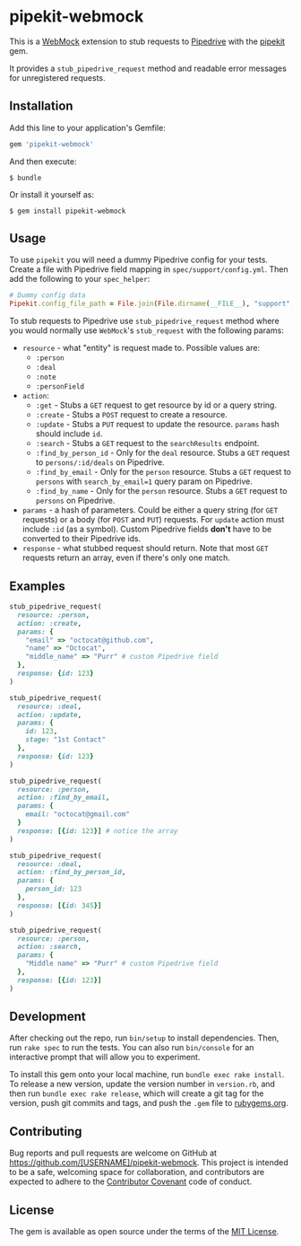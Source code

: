 # pipekit-webmock

This is a [WebMock](https://github.com/bblimke/webmock) extension to stub requests to [Pipedrive](http://www.pipedrive.com) with the [pipekit](https://github.com/makersacademy/pipekit) gem.

It provides a `stub_pipedrive_request` method and readable error messages for unregistered requests.

## Installation

Add this line to your application's Gemfile:

```ruby
gem 'pipekit-webmock'
```

And then execute:

    $ bundle

Or install it yourself as:

    $ gem install pipekit-webmock

## Usage

To use `pipekit` you will need a dummy Pipedrive config for your tests. Create a file with Pipedrive field mapping in `spec/support/config.yml`. Then add the following to your `spec_helper`:

```ruby
# Dummy config data
Pipekit.config_file_path = File.join(File.dirname(__FILE__), "support", "config.yml")
```

To stub requests to Pipedrive use `stub_pipedrive_request` method where you would normally use `WebMock`'s `stub_request` with the following params:

- `resource` - what "entity" is request made to. Possible values are:
  - `:person`
  - `:deal`
  - `:note`
  - `:personField`
- `action`:
  - `:get` - Stubs a `GET` request to get resource by id or a query string.
  - `:create` - Stubs a `POST` request to create a resource.
  - `:update` - Stubs a `PUT` request to update the resource. `params` hash should include `id`.
  - `:search` - Stubs a `GET` request to the `searchResults` endpoint.
  - `:find_by_person_id` - Only for the `deal` resource. Stubs a `GET` request to `persons/:id/deals` on Pipedrive.
  - `:find_by_email` - Only for the `person` resource. Stubs a `GET` request to `persons` with `search_by_email=1` query param on Pipedrive.
  - `:find_by_name` - Only for the `person` resource. Stubs a `GET` request to `persons` on Pipedrive.
- `params` - a hash of parameters. Could be either a query string (for `GET` requests) or a body (for `POST` and `PUT`) requests. For `update` action must include `:id` (as a symbol). Custom Pipedrive fields **don't** have to be converted to their Pipedrive ids.
- `response` - what stubbed request should return. Note that most `GET` requests return an array, even if there's only one match.

## Examples

```ruby
stub_pipedrive_request(
  resource: :person,
  action: :create,
  params: {
    "email" => "octocat@github.com",
    "name" => "Octocat",
    "middle_name" => "Purr" # custom Pipedrive field
  },
  response: {id: 123}
)

stub_pipedrive_request(
  resource: :deal,
  action: :update,
  params: {
    id: 123,
    stage: "1st Contact"
  },
  response: {id: 123}
)

stub_pipedrive_request(
  resource: :person,
  action: :find_by_email,
  params: {
    email: "octocat@gmail.com"
  }
  response: [{id: 123}] # notice the array
)

stub_pipedrive_request(
  resource: :deal,
  action: :find_by_person_id,
  params: {
    person_id: 123
  },
  response: [{id: 345}]
)

stub_pipedrive_request(
  resource: :person,
  action: :search,
  params: {
    "Middle name" => "Purr" # custom Pipedrive field
  },
  response: [{id: 123}]
)
```

## Development

After checking out the repo, run `bin/setup` to install dependencies. Then, run `rake spec` to run the tests. You can also run `bin/console` for an interactive prompt that will allow you to experiment.

To install this gem onto your local machine, run `bundle exec rake install`. To release a new version, update the version number in `version.rb`, and then run `bundle exec rake release`, which will create a git tag for the version, push git commits and tags, and push the `.gem` file to [rubygems.org](https://rubygems.org).

## Contributing

Bug reports and pull requests are welcome on GitHub at https://github.com/[USERNAME]/pipekit-webmock. This project is intended to be a safe, welcoming space for collaboration, and contributors are expected to adhere to the [Contributor Covenant](http://contributor-covenant.org) code of conduct.


## License

The gem is available as open source under the terms of the [MIT License](http://opensource.org/licenses/MIT).

